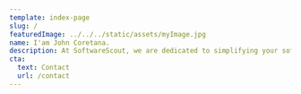 ```yaml
---
template: index-page
slug: /
featuredImage: ../../../static/assets/myImage.jpg
name: I'am John Coretana.
description: At SoftwareScout, we are dedicated to simplifying your software search. Our blog features carefully curated recommendations that highlight the best software options available on the market. We ensure you have access to the latest tools to enhance your productivity, creativity, and efficiency. Join us in navigating the software landscape effectively from our base in the heart of the industry.
cta:
  text: Contact
  url: /contact
---
```

